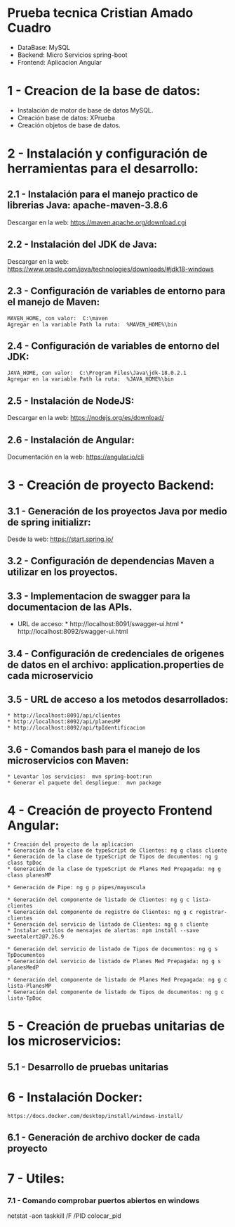 # Prueba tecnica Cristian Amado Cuadro

* DataBase: MySQL
* Backend: Micro Servicios spring-boot
* Frontend: Aplicacion Angular

# 1 - Creacion de la base de datos: 

 - Instalación de motor de base de datos MySQL. 
 - Creación base de datos: XPrueba
 - Creación objetos de base de datos.
 
# 2 - Instalación y configuración de herramientas para el desarrollo: 


## 2.1 - Instalación para el manejo practico de librerias Java:  apache-maven-3.8.6

Descargar en la web: https://maven.apache.org/download.cgi


## 2.2 - Instalación del JDK de Java:

Descargar en la web: https://www.oracle.com/java/technologies/downloads/#jdk18-windows


## 2.3 - Configuración de variables de entorno para el manejo de Maven:

	MAVEN_HOME, con valor:  C:\maven
	Agregar en la variable Path la ruta:  %MAVEN_HOME%\bin
	
	
## 2.4 - Configuración de variables de entorno del JDK:

	JAVA_HOME, con valor:  C:\Program Files\Java\jdk-18.0.2.1
	Agregar en la variable Path la ruta:  %JAVA_HOME%\bin


## 2.5 - Instalación de NodeJS:

Descargar en la web: https://nodejs.org/es/download/


## 2.6 - Instalación de Angular:

Documentación en la web: https://angular.io/cli


# 3 - Creación de proyecto Backend: 


## 3.1 - Generación de los proyectos Java por medio de spring initializr:

Desde la web: https://start.spring.io/

## 3.2 - Configuración de dependencias Maven a utilizar en los proyectos.

## 3.3 - Implementacion de swagger para la documentacion de las APIs.

* URL de acceso:
					* http://localhost:8091/swagger-ui.html
					* http://localhost:8092/swagger-ui.html

## 3.4 - Configuración de credenciales de origenes de datos en el archivo: application.properties de cada microservicio


## 3.5 - URL de acceso a los metodos desarrollados:

	* http://localhost:8091/api/clientes
	* http://localhost:8092/api/planesMP
	* http://localhost:8092/api/tpIdentificacion

## 3.6 - Comandos bash para el manejo de los microservicios con Maven:

	* Levantar los servicios:  mvn spring-boot:run
	* Generar el paquete del despliegue:  mvn package


# 4 - Creación de proyecto Frontend Angular: 

	* Creación del proyecto de la aplicacion
	* Generación de la clase de typeScript de Clientes: ng g class cliente
	* Generación de la clase de typeScript de Tipos de documentos: ng g class tpDoc
	* Generación de la clase de typeScript de Planes Med Prepagada: ng g class planesMP
	
	* Generación de Pipe: ng g p pipes/mayuscula
	
	* Generación del componente de listado de Clientes: ng g c lista-clientes
	* Generación del componente de registro de Clientes: ng g c registrar-clientes
	* Generación del servicio de listado de Clientes: ng g s cliente
	* Instalar estilos de mensajes de alertas: npm install --save sweetalert2@7.26.9
	
	* Generación del servicio de listado de Tipos de documentos: ng g s TpDocumentos
	* Generación del servicio de listado de Planes Med Prepagada: ng g s planesMedP
	
	* Generación del componente de listado de Planes Med Prepagada: ng g c lista-PlanesMP
	* Generación del componente de listado de Tipos de documentos: ng g c lista-TpDoc
	

# 5 - Creación de pruebas unitarias de los microservicios:
		
## 5.1 - Desarrollo de pruebas unitarias


# 6 - Instalación Docker:
	https://docs.docker.com/desktop/install/windows-install/
	
## 6.1 - Generación de archivo docker de cada proyecto


# 7 - Utiles:

### 7.1 - Comando comprobar puertos abiertos en windows
  netstat -aon
  taskkill /F /PID colocar_pid
